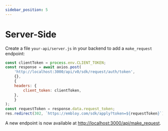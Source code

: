 ```yaml
---
sidebar_position: 5
---
```


# Server-Side

Create a file `your-api/server.js` in your backend to add a `make_request` endpoint:

```JavaScript title="your-api/server.js"
const clientToken = process.env.CLIENT_TOKEN;
const response = await axios.post(
    'http://localhost:3000/api/v0/sdk/request/auth/token',
    {},
    {
    headers: {
        client_token: clientToken,
    },
    }
);
const requestToken = response.data.request_token;
res.redirect(302, `https://embloy.com/sdk/apply?token=${requestToken}`);
```

A new endpoint is now available at [http://localhost:3000/api/make_request](http://localhost:3000/api/make_request).
